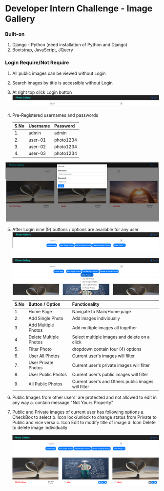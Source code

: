# Developer Intern Challenge - Image Gallery

### Built-on

1. Django - Python (need installation of Python and Django)
2. Bootstrap, JavaScript, JQuery

### Login Require/Not Require

1. All public images can be viewed without Login
2. Search images by title is accessible without Login
3. At right top click Login button
   ![Alt Text](readMeImages/login_&_search.png "LogIn & Search")
4. Pre-Registered usernames and passwords

   | S.No | Username | Password  |
   | ---- | -------- | --------- |
   | 1.   | admin    | admin     |
   | 2.   | user-01  | photo1234 |
   | 3.   | user-02  | photo1234 |
   | 4.   | user-03  | photo1234 |

![Alt Text](readMeImages/login.png "LogIn Option")

5. After Login nine (9) buttons / options are available for any user
   ![Alt Text](readMeImages/fiveButtons.png "Five Buttons")

   ![Alt Text](readMeImages/nineButtons.png "Nine Buttons")

   | S.No | Button / Option        | Functionality                                       |
   | ---- | ---------------------- | --------------------------------------------------- |
   | 1.   | Home Page              | Navigate to Main/Home page                          |
   | 2.   | Add Single Photo       | Add images individually                             |
   | 3.   | Add Multiple Photos    | Add multiple images all together                    |
   | 4.   | Delete Multiple Photos | Select multiple images and delete on a click        |
   | 5.   | Filter Photo           | dropdown contain four (4) options                   |
   | 6.   | User All Photos        | Current user's images will filter                   |
   | 7.   | User Private Photos    | Current user's private images will filter           |
   | 8.   | User Public Photos     | Current user's public images will filter            |
   | 9.   | All Public Photos      | Current user's and Others public images will filter |

6. Public Images from other users' are protected and not allowed to edit in any way
   a. contain message "Not Yours Property"
7. Public and Private images of current user has following options
   a. CheckBox to select
   b. Icon lock/unlock to change status from Private to Public and vice versa
   c. Icon Edit to modify title of image
   d. Icon Delete to delete image individually

   ![Alt Text](readMeImages/mainPic.png "Main Image")
